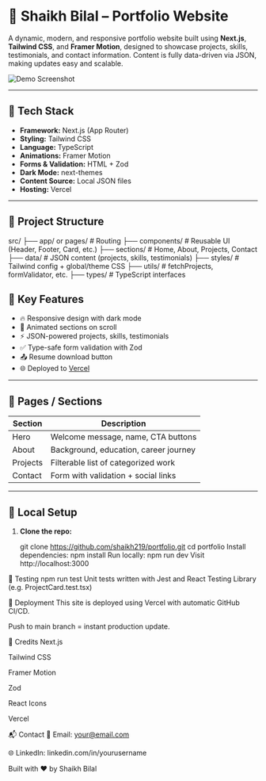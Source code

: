 # 💼 Shaikh Bilal – Portfolio Website

A dynamic, modern, and responsive portfolio website built using **Next.js**, **Tailwind CSS**, and **Framer Motion**, designed to showcase projects, skills, testimonials, and contact information. Content is fully data-driven via JSON, making updates easy and scalable.

![Demo Screenshot](./public/images/portfolio.png)

---

## 🚀 Tech Stack

- **Framework:** Next.js (App Router)
- **Styling:** Tailwind CSS
- **Language:** TypeScript
- **Animations:** Framer Motion
- **Forms & Validation:** HTML + Zod
- **Dark Mode:** next-themes
- **Content Source:** Local JSON files
- **Hosting:** Vercel

---

## 📂 Project Structure

src/
├── app/ or pages/ # Routing
├── components/ # Reusable UI (Header, Footer, Card, etc.)
├── sections/ # Home, About, Projects, Contact
├── data/ # JSON content (projects, skills, testimonials)
├── styles/ # Tailwind config + global/theme CSS
├── utils/ # fetchProjects, formValidator, etc.
├── types/ # TypeScript interfaces

## 🧠 Key Features

- 🔥 Responsive design with dark mode
- 💬 Animated sections on scroll
- ⚡ JSON-powered projects, skills, testimonials
- ✅ Type-safe form validation with Zod
- 📤 Resume download button
- 🌐 Deployed to [Vercel](https://vercel.com)

---

## 📸 Pages / Sections

| Section     | Description                              |
|-------------|------------------------------------------|
| Hero        | Welcome message, name, CTA buttons       |
| About       | Background, education, career journey    |
| Projects    | Filterable list of categorized work      |
| Contact     | Form with validation + social links      |

---

## 📄 Local Setup

1. **Clone the repo:**

   git clone https://github.com/shaikh219/portfolio.git
   cd portfolio
Install dependencies:
npm install
Run locally:
npm run dev
Visit http://localhost:3000

🧪 Testing
npm run test
Unit tests written with Jest and React Testing Library (e.g. ProjectCard.test.tsx)

📁 Deployment
This site is deployed using Vercel with automatic GitHub CI/CD.

Push to main branch = instant production update.

🙌 Credits
Next.js

Tailwind CSS

Framer Motion

Zod

React Icons

Vercel

📬 Contact
📧 Email: your@email.com

🌐 LinkedIn: linkedin.com/in/yourusername

Built with ❤️ by Shaikh Bilal

